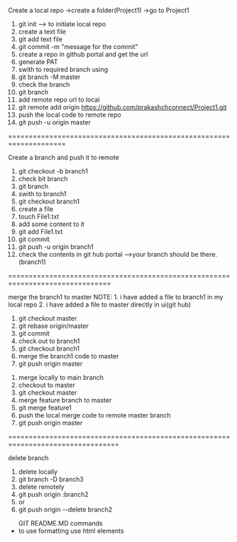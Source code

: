 Create a local repo
->create a folder(Project1)
->go to Project1
1. git init --> to initiate local repo
2. create a text file
3. git add text file
4. git commit -m "message for the commit"
5. create a repo in github portal and get the url
6. generate PAT
7. swith to required branch using
8. git branch -M master
9. check the branch
10. git branch
11. add remote repo url to local
12. git remote add origin https://github.com/prakashchconnect/Project1.git
13. push the local code to remote repo
14. git push -u origin master

====================================================================

Create a branch and push it to remote
1. git checkout -b branch1
2. check bit branch
3. git branch
4. swith to branch1
5. git checkout branch1
6. create a file
7. touch File1.txt
8. add some content to it
9. git add File1.txt
10. git commit
11. git push -u origin branch1
12. check the contents in git hub portal -->your branch should be there.(branch1)

===============================================================================

merge the branch1 to master
NOTE: 1. i have added a file to branch1 in my local repo
2. i have added a file to master directly in ui(git hub)

1. git checkout master
2. git rebase origin/master
3. git commit
4. check out to branch1
5. git checkout branch1
6. merge the branch1 code to master
7. git push origin master

$$$$$$$$$$$$$$$$$$$$$$$$$$$$$$$$$$$$$$$$$$$$$$$$

1. merge locally to main branch
2. checkout to master
3. git checkout master
4. merge feature branch to master
5. git merge feature1
6. push the local merge code to remote master branch
7. git push origin master
   
=================================================================================

delete branch
1. delete locally
2. git branch -D branch3
3. delete remotely
4. git push origin :branch2
5. or
6. git push origin --delete branch2

<ul>
   GIT README.MD commands
   <li>to use formatting use html elements</li>
</ul>
